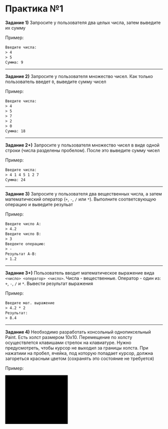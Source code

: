Практика №1
===========

**Задание 1)** Запросите у пользователя два целых числа, затем выведите их сумму

Пример:
```
Введите числа:
> 4
> 5
Сумма: 9
```

-------

**Задание 2)** Запросите у пользователя множество чисел. Как только пользователь введет `0`, выведите сумму чисел

Пример:
```
Введите числа:
> 4
> 5
> 7
> 2
> 0
Сумма: 18
```

-------
**Задание 2+)** Запросите у пользователя множество чисел в виде одной строки (числа разделены пробелом). После это выведите сумму чисел

Пример:
```
Введите числа:
> 4 1 4 5 1 2 7
Сумма: 24
```


-------

**Задание 3)** Запросите у пользователя два вещественных числа, а затем математический оператор (`+`, `-`, `/` или `*`). Выполните соответсвующую операцию и выведите резульат

Пример:
```
Введите число A:
> 4.2
Введите число B:
> 3
Введеите операцию:
> -
Результат A-B:
> 1.2
```


-------

**Задание 3+)** Пользователь вводит математическое выражение вида `<число> <оператор> <число>`. Числа - вещественные. Оператор - один из: `+`, `-`, `/` и `*`. Вывести результат выражения

Пример:
```
Введите мат. выражение
> 4.2 * 2
Результат:
> 8.4
```

-----------

**Задание 4)** Необходимо разработать консольный однопиксельный Paint. Есть холст размером 10x10. Перемещение по холсту осуществлется клавишами стрелок на клавиатуре. Нужно предусмотреть, чтобы курсор не выходил за границы холста. При нажатиии на пробел, ячейка, под которую попадает курсор, должна загореться красным цветом (сохранять это состояние не требуется)

Пример:

![Пример](media/paint_console.gif)

